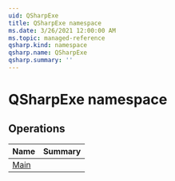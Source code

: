 ```yaml
---
uid: QSharpExe
title: QSharpExe namespace
ms.date: 3/26/2021 12:00:00 AM
ms.topic: managed-reference
qsharp.kind: namespace
qsharp.name: QSharpExe
qsharp.summary: ''
---
```


# QSharpExe namespace




<!-- summaries -->

## Operations

| Name | Summary |
|------|---------|
|[Main](xref:QSharpExe.Main) | |


<!-- /summaries -->
